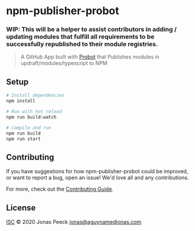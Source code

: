 # npm-publisher-probot

### WIP: This will be a helper to assist contributors in adding / updating modules that fulfill all requirements to be successfully republished to their module registries.



> A GitHub App built with [Probot](https://github.com/probot/probot) that Publishes modules in updraft/modules/typescript to NPM

## Setup

```sh
# Install dependencies
npm install

# Run with hot reload
npm run build:watch

# Compile and run
npm run build
npm run start
```

## Contributing

If you have suggestions for how npm-publisher-probot could be improved, or want to report a bug, open an issue! We'd love all and any contributions.

For more, check out the [Contributing Guide](CONTRIBUTING.md).

## License

[ISC](LICENSE) © 2020 Jonas Peeck <jonas@aguynamedjonas.com>
